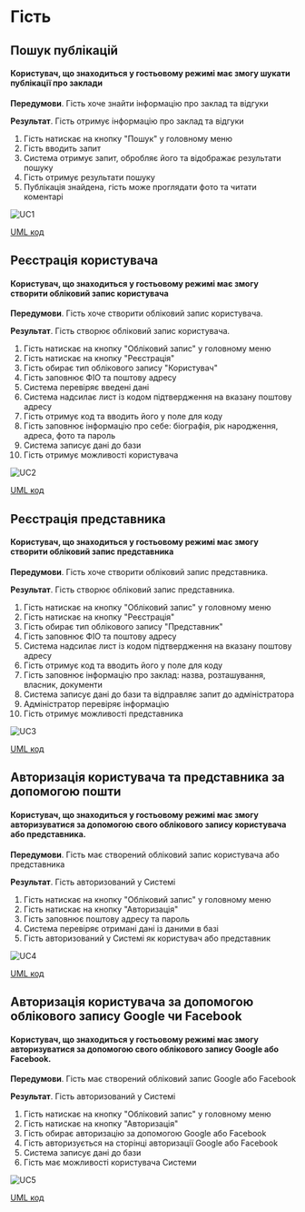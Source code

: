 # Гість

## Пошук публікацій
#### Користувач, що знаходиться у гостьовому режимі має змогу шукати публікації про заклади

**Передумови**. Гість хоче знайти інформацію про заклад та відгуки

**Результат**. Гість отримує інформацію про заклад та відгуки

1. Гість натискає на кнопку "Пошук" у головному меню
1. Гість вводить запит
1. Система отримує запит, обробляє його та відображає результати пошуку
1. Гість отримує результати пошуку
1. Публікація знайдена, гість може проглядати фото та читати коментарі

![UC1](http://www.plantuml.com/plantuml/png/fLJ1RX9H5Ds_htWVO95sOKoXf8acnfqRFu2sGzk87GFJZM4n1KKNn2PgkZ2sM5cuS3CTPjfXW27f5vptHvxRHoMKY8jkU6_ophttd7jEsAnxvPft-Bgggax5qtjEUSUfgMB5FV3qjbjrQnlvV5xNzzyw6wkFIyMjqelozglohhDUVBXLqiyEdRgd_W5_9F3dJotovPELrMKud2B05K845eykClFHj91gJ7XSO6XEa28mRPw3fQrwvWDnHnWZOKKoRVZ5d9WZqpIT1nhdIEIE62C4Itjr4HkVkCYqYCqGBlRJvZqoZemr1OmfOy3EYIRDiNc7ZEKZIzjy4Yq-CW89Ip7aRwI93ZH2uYFqHJ6IfPH-8COLSKFJaLBJN224Z8UF12FJCb_lnsGfbJFPCcGhikk1vlmsObc2ySMc6sPAEGSxjybIZHdFXhe9drhNE1KTOefOJCeyfEy4gMdfwz-pD5mF2qeAFYFaUuH46baL4_dWAqVC-TiG_DdSHcPuXY73XQm24h5ZUHpmeuziRXqM5E0IGe_NEnuWuKOjIU5Sc1UwoE3_7QIcUpVvvlXlo13PJLD1V-QyPFGIyTHUz4KJaRQ_X82NgJ96DfcDJeaUIKVJjEuLw8xxXa9g-xjxdgwuhYV-uHTYGaB--WALIJOlFibE4EGqlYCJTgBD4ecdiOZi01Q4Yfx_H0yzZM_eeYqf7UNGpk5Sv4fQgQc3r9gXY4gaRcKjlvQNHDqoskIT_rz_0000)

[UML код](https://github.com/kpi-db-subgroup/kpi-db-subgroup/blob/master/UML/guest/Diagrams/UC1.pu)

## Реєстрація користувача
#### Користувач, що знаходиться у гостьовому режимі має змогу створити обліковий запис користувача

**Передумови**. Гість хоче створити обліковий запис користувача.

**Результат**. Гість створює обліковий запис користувача.

1. Гість натискає на кнопку "Обліковий запис" у головному меню
1. Гість натискає на кнопку "Реєстрація"
1. Гість обирає тип облікового запису "Користувач"
1. Гість заповнює ФІО та поштову адресу
1. Система перевіряє введені дані
1. Система надсилає лист із кодом підтвердження на вказану поштову адресу
1. Гість отримує код та вводить його у поле для коду
1. Гість заповнює інформацію про себе: біографія, рік народження, адреса, фото та пароль
1. Система записує дані до бази
1. Гість отримує можливості користувача

![UC2](http://www.plantuml.com/plantuml/png/hLPDJnDH5DtFhtZ1BM0jYJ4K28aQuywDYJipm1I8I4qf6yC2A5GNJPieAOaH435nEvGE332T_eNx_f7dl7dOLkZWXxith_UUU-uvzxvqUgNa5akhhvUS9IzVKWkUE-SLdObyORcaPWjBXU9a9fDHAujllSbx3wOcPgQUkRElt7blVEBkp9Hwikgjb9m1uVSP_lHH4ldyuKWsBKxsn9SpQOgVnCiN2VIEtj2RUbryNT4DNLTo8J4-GtDTPh1-9tugx14Zz8Qq9KHsQC4_0euOrM4bXmcU11BTWdK0Ikk8Qw5s9B4qh-CflIqnIWRAO3OJlZY52Wd7SgaRR8AfSgxGi2yTrl-BrgYGd27sKbTHmDURryXqEUYQtld_33vGL23M4DdM3TIJaCdMi5r3Q222UlpYPIOphkJJzSA0KcoAdab4zLhuQDiFn9nIOlI9kcMqfjAhP57bG7nKYIc00bB0teyXnWdkQvGBzUlfC6E0sP7O4ksGLApac9FRGr5lWo20MuWhemae8-UfIoBxRCIOqgOjDAu2TzkapEn4ICTRdhlQK6Ujw_EQOvRO0RizpW6bX70-BGS4dILuHovqMGt9VieK32c4o0bbidHYYNWLaOwkvNwpo4thEyHaKpt49HE98frVvp9c_HvEnBjfHXAyNOObN9CX_oOLsJV3e_Y3VeyZVWOA8bjSO4Bcg63VwgyHpQuu_OFoTU8rfScTD_qtZCayv9pbGibJvj6yuxhvlElsELpqvkYiaiyeVWerGtQMZBpnaUbMJ4wAX8YX9WmbAGKzpfIHf4KJq8oPAIuqERQ02ahWKhS6D6a7PUDEfFVUFprqXKPnkxXDjghLaFsJGyXW9UVM7ri2T0EASaaQ9etuDncZ6pXi6HiZEn8rG70d-N04c840QLX9LZ0JiiMn6LPc1ovCbupkRNsufp7n4Oe2xFdA_vyxNnrW-6vtojYuTRT_i__1wspNQuDHN9nV-6EGiIx8RSP5lSach37WOS_XqIYyWIe9fNm1y7XMvBi4LpDcDUJOqH3aGizHmv3xG5KJ0mFxMfabOKrfEXZiht8aHtpU3wH2-wDHgOpA8Kw64VXKUU8uEOWAcJUIpMIJ1R6Cfd76tvCV)

[UML код](https://github.com/kpi-db-subgroup/kpi-db-subgroup/blob/master/UML/guest/Diagrams/UC2.pu)

## Реєстрація представника
#### Користувач, що знаходиться у гостьовому режимі має змогу створити обліковий запис представника

**Передумови**. Гість хоче створити обліковий запис представника.

**Результат**. Гість створює обліковий запис представника.

1. Гість натискає на кнопку "Обліковий запис" у головному меню
1. Гість натискає на кнопку "Реєстрація"
1. Гість обирає тип облікового запису "Представник"
1. Гість заповнює ФІО та поштову адресу
1. Система надсилає лист із кодом підтвердження на вказану поштову адресу
1. Гість отримує код та вводить його у поле для коду
1. Гість заповнює інформацію про заклад: назва, розташування, власник, документи
1. Система записує дані до бази та відправляє запит до адміністратора
1. Адміністратор перевіряє інформацію
1. Гість отримує можливості представника

![UC3](http://www.plantuml.com/plantuml/png/SYWkIImgAStDuSf9JIjHo4XDJ4ajuh99oyyhKKZEpyaliZKmC50epgnAjJMqiBD9iWj8JCvEJ4-rij5FibDmBqqjBk72eTmCfDpJ1Q8IK6iLx3GHHT5zl-85juL0OGKR4-CdcBWpJG1r0uQuP04TAIwQrcXJ4YDKnCJjC4pfj9rEV-6yF_AUzwuEfNJI45retfk-Uzwvvvvx7o-UBQyNdSCvGlGH8VJdyHqzsxR7jcQF4DgwxTYMmKGsFSJyZ50EZv5WYB0G-CgU2i2ndaqK_ei04hnHDhX4mhKWfmXb_manKjl1MC-GG0sPFIgyfukUiWi49qCqUvUn9yY4JizmZuYOI6IL60cunaWk7VfG38p84M92RezAd0gYRmD1RJ3ArcRev2niqxR_1uVFxin8u4yffzp8V6sW9JrpbEOYcESlNwskRXfyLQMENMmaqQS2PKY4DKLA1MFPZ7KZPsufSuU5ju5j5z-nvkz0R71DnP0H8MAwyc_CxLWML22aCjJKVJR5k1N1xIAKi8p2EXHgUYqYtyZt9iiWMRMAOTO5ferCqvymrKoOkex94xSdGbg0MQ70rgWt1iN06vi5RbSq_aXuHBaRQeKzZmkgZamzCg3FwjIHIf2KhtffPs_xpy0f7UQsF2ovcLGIRkVamhhJQE9GGXXP4to2eGtC4YuAJBjav0XkgBxIoP3oKqewjhcru2KFJQCb1hlR4twKGA9WSh-DCjv_XvF3wpxKInxnZ0SzMz-LFr77XVEwuG_s8yk3Y6c4Y0b4qAqIHPmQPOUQ7U-XPtrs8t_42C6-SHnZgYBOhBOR21naCMwfaP1egI8HzM4UxAXYAdlxxtUCUr2ULAkxkzNgb5qEThPf4uDl4dnBGfJ9Dxip1SFlMO9IKttsD_jPcQiix5NcaV2mmK15LveOiUjYgKbBmyZn8QrT6tnmmoRLEZVTuDCASfOnqqrAekzLsRZsxfE92EB6azUjJ6AZ_F4fkyQbezH_7FmCcnd4axypep6lhcUvdnWHkx9qfaQ3WciRw_2Y2XAGjxA6XFF604Ajvy7Rrs_oWYvQqKfUqKUxOkqVOAnFEMlkq7FQwbDEuQGYhJd6c9LbSJORY_iylHlCOwpoSFP1b3h9uDn_9uRnb7Rt1Lv6Atv9EjhMEaMS8Mva6z1gAuuXdpeQJXzwdTWn_-UTY4eunmzSuOflPHTrYfAkeBw2IravHiAdmHMxhoId4iOjLrOhlg-LqLDPor-Slm40)

[UML код](https://github.com/kpi-db-subgroup/kpi-db-subgroup/blob/master/UML/guest/Diagrams/UC3.pu)

## Авторизація користувача та представника за допомогою пошти
#### Користувач, що знаходиться у гостьовому режимі має змогу авторизуватися за допомогою свого облікового запису користувача або представника.

**Передумови**. Гість має створений обліковий запис користувача або представника

**Результат**. Гість авторизований у Системі

1. Гість натискає на кнопку "Обліковий запис" у головному меню
1. Гість натискає на кнопку "Авторизація"
1. Гість заповнює поштову адресу та пароль
1. Система перевіряє отримані дані із даними в базі
1. Гість авторизований у Системі як користувач або представник

![UC4](http://www.plantuml.com/plantuml/svg/ZLN1JXDH5DtFLxpWLd1eZ34K28aQuywDYJipm1I8I4qPDeO5jB6w842K38aH45cuVGoj7KgP_i9zV-GvRnuX5JhfecJcpRtdddlElO-vzIYeHHiVLhtLi1AfvJ1O36lUTAMw5gc5wcgrDkFxlbfV-HJEJ3wTdPwVVHqil0-MmgdfH_EpwkL6k1vvGyAVCFpLyppopRFnnqLnSYHQEfA8pkDbNn9JbyniIOfpRPecDdjAklcHsJPrqs2u-I9Q8L8hwUDBMrhy9XhVhf7QvOSE_xGaapv-FVmkWBAh-6g-8ZWjP7R64cRRmQMEttVm8OcTXqfESqBI1hWkn3gHjYFPi4IIktYA8EP0MSH4CiRRsfSA2UToPMBfCfL7jZVfi_umRKGZAHkcJZ7TNyZec0PgxZ3Br7Eo0sprW57afHrTqnYGniI5jRwH3ohjWlMrYT6_f6p4UNzeImz5K2_UllFzAIK_xee0A3iXT0_YffW5SdGlU6WhjeEg3NDGN64I5Gv4Mu9oJcKeRI89fRK-PHRGggtf4RNZSJ5koU9cZdNVJYiAs9suvMi-evQ9QIAerib2BWlNJuxP5rrndY2pQNbgiyNiN5KlN5kysNrlyzRTJSzU3nxO7T5-wYfTEvw4uCWHl2zTU3qcnmNZESPnuEB9bQE3LUHHZtJCRdd48lTV36Cs_P35Y4v0fhi5vn5BQMbn2QZUpPL17IIZIMKFhG-kyYP1tSfIU4Ys1rY0rctvtiqajDm3Uk_yDrs9iz74PM-j6eMgjhAq7Aa7GL2f1C60TxLmaPuf-Gb6Vw5JoltF9tlKmCbH0qlMSp8QT9mjxu--qihiIVVUgwVuuYbZigeVeNakHwKA8fWz-IDjNdlKt3d4UPSBl3RereJjXRj6pnou6scxW20GI-9Xb7xBcPpnGZYH9ftfJKXpGaxnPDc2pmwVE9CUebBcZPVyac-LSOpcy8p_Zly0)

[UML код](https://github.com/kpi-db-subgroup/kpi-db-subgroup/blob/master/UML/guest/Diagrams/UC4.pu)

## Авторизація користувача за допомогою облікового запису Google чи Facebook
#### Користувач, що знаходиться у гостьовому режимі має змогу авторизуватися за допомогою свого облікового запису Google або Facebook.

**Передумови**. Гість має створений обліковий запис Google або Facebook

**Результат**. Гість авторизований у Системі

1. Гість натискає на кнопку "Обліковий запис" у головному меню
1. Гість натискає на кнопку "Авторизація"
1. Гість обирає авторизацію за допомогою Google або Facebook
1. Гість авторизується на сторінці авторизації Google або Facebook
1. Система записує дані до бази
1. Гість має можливості користувача Системи

![UC5](http://www.plantuml.com/plantuml/svg/fLLDJnDH5DtFhtZ1hU10eZ7b8oH-47TkJDoP0QP0g8nfXutf0agiBaWnIafY14GMRiUXjGDjwL-uxnzvpdibTRGp8N7Hv7sST--vvvuxNQo4NZdSVbroIdunLEk-j-gNdRbYi1MgbQ0KbETTrrMLZRV-_FJ3XRdbXUVUogQtvXVcxYqlgALjln8w6V07X3zxR94l7atUpyF9iKJIaLWYYvUF4kkQNEiTIN0UwRfkwWCbL_P8x-gQtYDSlvT84Q6a9TSomA-7tmLm3ON5J-dg9fz9R8yD63Z6s5DBGR1MyXMY9Egfj-8l1y5cBizp9jIxqfS4KPCXsyzWHqhxTvMSMNhI1f4eDzQfj55CMreeXQJZV-Cf1j67YZjMOF3CVVbtSJmQbNPJc4G0NT-kj6y8tG6Lhjv7iaZNB9aKcoZL5kQDXdJqNgfqtSpDzOdo8LC3SlPr4_L9ObfgEtraKcT6K4zUldBTGaQHt8yrJuSNr5n_m4MNVKHDKB2Zh77CAItMo4yzNL1o29XruS1OJu43BPnWPqNHxvJ4YDwYqtIDTSfbxhJ82Pr5MQseR7lTD3m2QRosiZZ-rkhDg3hLKNkgZfbc1-oEsJzs0-NGFmoXi6RmWLoXMHDoakEV2VQJuo9TIuVoyAX7EhenUyiau-TumZnd_WGNV3gsPOsimSveFAEc4qBtGoe3VGuiFQnuIpNxJ38-yr5c1gUQ7l0gSnxToCPym_xhPjeMiyvM4FgglB6s7gexdbSiUbxA2sL_bHvGyXLb_eBk2GVU-irqdE__8uWx2f8sJG5esuJUdu_CTJFhavjI0SLLmk0DrB7CYa4GqfloGzg0s9chyTM0yo0Ns69k99goH5lIvbU7rpl0Milpi4yA4ZkmsdSvbtCbN-HKwfpPtfJKf-GCAqEGeymL3U80bV3Tv8mxOyiUCbh46dzslm40)

[UML код](https://github.com/kpi-db-subgroup/kpi-db-subgroup/blob/master/UML/guest/Diagrams/UC5.pu)
